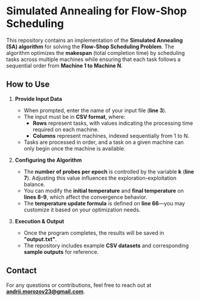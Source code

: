 
# Simulated Annealing for Flow-Shop Scheduling  

This repository contains an implementation of the **Simulated Annealing (SA) algorithm** for solving the **Flow-Shop Scheduling Problem**. The algorithm optimizes the **makespan** (total completion time) by scheduling tasks across multiple machines while ensuring that each task follows a sequential order from **Machine 1 to Machine N**.  

## How to Use  

1. **Provide Input Data**  
   - When prompted, enter the name of your input file (**line 3**).  
   - The input must be in **CSV format**, where:  
     - **Rows** represent tasks, with values indicating the processing time required on each machine.  
     - **Columns** represent machines, indexed sequentially from 1 to N.  
   - Tasks are processed in order, and a task on a given machine can only begin once the machine is available.  

2. **Configuring the Algorithm**  
   - The **number of probes per epoch** is controlled by the variable **k** (**line 7**). Adjusting this value influences the exploration-exploitation balance.  
   - You can modify the **initial temperature** and **final temperature** on **lines 8-9**, which affect the convergence behavior.  
   - The **temperature update formula** is defined on **line 66**—you may customize it based on your optimization needs.  

3. **Execution & Output**  
   - Once the program completes, the results will be saved in **"output.txt"**.  
   - The repository includes example **CSV datasets** and corresponding **sample outputs** for reference.  

## Contact  
For any questions or contributions, feel free to reach out at **andrii.morozov23@gmail.com**.  
